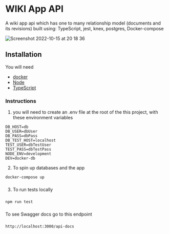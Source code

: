 # WIKI App API

A wiki app api which has one to many relationship model (documents and its revisions) built using:
TypeScript, jest, knex, postgres, Docker-compose


![Screenshot 2022-10-15 at 20 18 36](https://user-images.githubusercontent.com/22579826/196004315-a5fdac1f-0f07-4610-be5c-4609bb50d3ef.png)



## Installation

You will need

- [docker](https://docs.docker.com/get-docker)
- [Node](https://nodejs.org/en/download)
- [TypeScript](https://www.typescriptlang.org/download)

### Instructions

1. you will need to create an .env file at the root of the this project, with these environment variables

```
DB_HOST=db
DB_USER=dbUser
DB_PASS=dbPass
DB_TEST_HOST=localhost
TEST_USER=dbTestUser
TEST_PASS=dbTestPass
NODE_ENV=development
DEV=docker-db
```

2. To spin up databases and the app

```
docker-compose up
```

###
3. To run tests locally
###
```
npm run test
```

###
To see Swagger docs go to this endpoint
###
```
http://localhost:3000/api-docs
```
